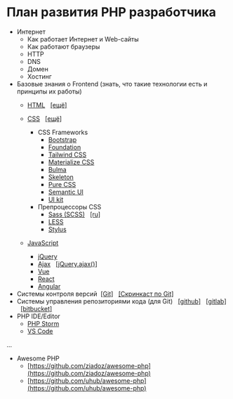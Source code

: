 # План развития PHP разработчика

* Интернет
	* Как работает Интернет и Web-сайты
	* Как работают браузеры
	* HTTP
	* DNS
	* Домен
	* Хостинг
* Базовые знания о Frontend (знать, что такие технологии есть и принципы их работы)
	* [HTML](http://htmlbook.ru/) &nbsp;&nbsp;[[ещё]](https://htmlbase.ru/)
	* [CSS](http://htmlbook.ru/) &nbsp;&nbsp;[[ещё]](https://htmlbase.ru/)
		* CSS Frameworks
			* [Bootstrap](https://getbootstrap.com/)
			* [Foundation](https://get.foundation/)
			* [Tailwind CSS](https://tailwindcss.com/)
			* [Materialize CSS](https://materializecss.com/)
			* [Bulma](https://bulma.io/)
			* [Skeleton](http://getskeleton.com/)
			* [Pure CSS](https://purecss.io/)
			* [Semantic UI](https://semantic-ui.com/)
			* [UI kit](http://getuikit.com/)
		* Препроцессоры CSS
			* [Sass (SCSS)](https://sass-lang.com/) &nbsp;&nbsp;[[ru]](https://sass-scss.ru/)
			* [LESS](http://lesscss.org/)
			* [Stylus](https://stylus-lang.com/)

	* [JavaScript](https://learn.javascript.ru/)
		* [jQuery](https://jquery.com/)
		* [Ajax](https://javascript.ru/ajax/intro) &nbsp;&nbsp;[[jQuery.ajax()]](https://api.jquery.com/jquery.ajax/)
		* [Vue](https://vuejs.org/)
		* [React](https://reactjs.org/)
		* [Angular](https://angular.io/)
* Системы контроля версий &nbsp;[[Git]](https://githowto.com/) &nbsp;&nbsp;[[Скринкаст по Git]](https://www.youtube.com/watch?v=QkY8lXZuiqQ&list=PLDyvV36pndZHkDRik6kKF6gSb0N0W995h)
* Системы управления репозиториями кода (для Git) &nbsp;&nbsp;[[github]](https://github.com/) &nbsp;&nbsp;[[gitlab]](https://gitlab.com/) &nbsp;&nbsp;[[bitbucket]](https://bitbucket.org/)
* PHP IDE/Editor
	* [PHP Storm](https://www.jetbrains.com/phpstorm/)
	* [VS Code](https://code.visualstudio.com/)


...
* Awesome PHP
	* [https://github.com/ziadoz/awesome-php](https://github.com/ziadoz/awesome-php)
	* [https://github.com/uhub/awesome-php](https://github.com/uhub/awesome-php)
